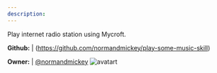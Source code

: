 ```yaml
---
description: 
---
```

Play internet radio station using Mycroft.

**Github:** | (https://github.com/normandmickey/play-some-music-skill)

**Owner:** | [@normandmickey](https://github.com/normandmickey) ![avatart](https://avatars1.githubusercontent.com/u/2455566?v=4)

